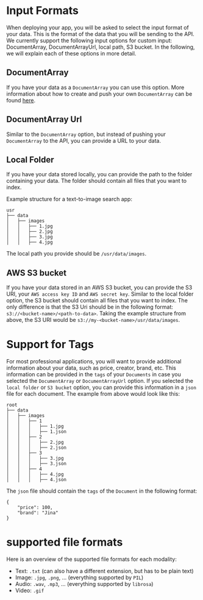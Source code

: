# Input Formats

When deploying your app, you will be asked to select the input format of your data. 
This is the format of the data that you will be sending to the API. 
We currently support the following input options for custom input: DocumentArray, DocumentArrayUrl, local path, S3 bucket.
In the following, we will explain each of these options in more detail.

## DocumentArray
If you have your data as a `DocumentArray` you can use this option.
More information about how to create and push your own `DocumentArray` can be found [here](https://docarray.jina.ai/).

## DocumentArray Url
Similar to the `DocumentArray` option, but instead of pushing your `DocumentArray` to the API, you can provide a URL to your data.

## Local Folder
If you have your data stored locally, you can provide the path to the folder containing your data.
The folder should contain all files that you want to index.

Example structure for a text-to-image search app:
```
usr
├── data
│   ├── images
│   │   ├── 1.jpg
│   │   ├── 2.jpg
│   │   ├── 3.jpg
│   │   ├── 4.jpg
```
The local path you provide should be `/usr/data/images`.

## AWS S3 bucket
If you have your data stored in an AWS S3 bucket, you can provide the S3 URI, your `AWS access key ID` and `AWS secret key`.
Similar to the local folder option, the S3 bucket should contain all files that you want to index.
The only difference is that the S3 Uri should be in the following format: `s3://<bucket-name>/<path-to-data>`.
Taking the example structure from above, the S3 URI would be `s3://my-<bucket-name>/usr/data/images`.


# Support for Tags
For most professional applications, you will want to provide additional information about your data, such as price, creator, brand, etc.
This information can be provided in the `tags` of your `Documents` in case you selected the `DocumentArray` or `DocumentArrayUrl` option.
If you selected the `local folder` or `S3 bucket` option, you can provide this information in a `json` file for each document.
The example from above would look like this:
```
root
├── data
│   ├── images
│   │   ├── 1
│   │   │   ├── 1.jpg
│   │   │   ├── 1.json
│   │   ├── 2
│   │   │   ├── 2.jpg
│   │   │   ├── 2.json
│   │   ├── 3
│   │   │   ├── 3.jpg
│   │   │   ├── 3.json
│   │   ├── 4 
│   │   │   ├── 4.jpg
│   │   │   ├── 4.json
```
The `json` file should contain the `tags` of the `Document` in the following format:
```
{
    "price": 100,
    "brand": "Jina"
}
```




# supported file formats
Here is an overview of the supported file formats for each modality:

- Text: `.txt` (can also have a different extension, but has to be plain text)
- Image: `.jpg`, `.png`, ... (everything supported by `PIL`)
- Audio: `.wav`, `.mp3`, ... (everything supported by `librosa`)
- Video: `.gif` 